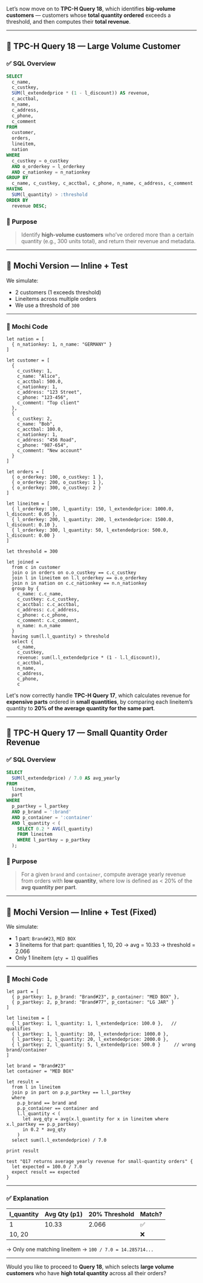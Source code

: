 Let’s now move on to **TPC-H Query 18**, which identifies **big-volume customers** — customers whose **total quantity ordered** exceeds a threshold, and then computes their **total revenue**.

---

## 🧾 TPC-H Query 18 — Large Volume Customer

### ✅ **SQL Overview**

```sql
SELECT
  c_name,
  c_custkey,
  SUM(l_extendedprice * (1 - l_discount)) AS revenue,
  c_acctbal,
  n_name,
  c_address,
  c_phone,
  c_comment
FROM
  customer,
  orders,
  lineitem,
  nation
WHERE
  c_custkey = o_custkey
  AND o_orderkey = l_orderkey
  AND c_nationkey = n_nationkey
GROUP BY
  c_name, c_custkey, c_acctbal, c_phone, n_name, c_address, c_comment
HAVING
  SUM(l_quantity) > :threshold
ORDER BY
  revenue DESC;
```

### 🧠 Purpose

> Identify **high-volume customers** who’ve ordered more than a certain quantity (e.g., 300 units total), and return their revenue and metadata.

---

## 🦊 Mochi Version — Inline + Test

We simulate:

* 2 customers (1 exceeds threshold)
* Lineitems across multiple orders
* We use a threshold of `300`

---

### 🧾 **Mochi Code**

```mochi
let nation = [
  { n_nationkey: 1, n_name: "GERMANY" }
]

let customer = [
  {
    c_custkey: 1,
    c_name: "Alice",
    c_acctbal: 500.0,
    c_nationkey: 1,
    c_address: "123 Street",
    c_phone: "123-456",
    c_comment: "Top client"
  },
  {
    c_custkey: 2,
    c_name: "Bob",
    c_acctbal: 100.0,
    c_nationkey: 1,
    c_address: "456 Road",
    c_phone: "987-654",
    c_comment: "New account"
  }
]

let orders = [
  { o_orderkey: 100, o_custkey: 1 },
  { o_orderkey: 200, o_custkey: 1 },
  { o_orderkey: 300, o_custkey: 2 }
]

let lineitem = [
  { l_orderkey: 100, l_quantity: 150, l_extendedprice: 1000.0, l_discount: 0.05 },
  { l_orderkey: 200, l_quantity: 200, l_extendedprice: 1500.0, l_discount: 0.10 },
  { l_orderkey: 300, l_quantity: 50, l_extendedprice: 500.0, l_discount: 0.00 }
]

let threshold = 300

let joined =
  from c in customer
  join o in orders on o.o_custkey == c.c_custkey
  join l in lineitem on l.l_orderkey == o.o_orderkey
  join n in nation on c.c_nationkey == n.n_nationkey
  group by {
    c_name: c.c_name,
    c_custkey: c.c_custkey,
    c_acctbal: c.c_acctbal,
    c_address: c.c_address,
    c_phone: c.c_phone,
    c_comment: c.c_comment,
    n_name: n.n_name
  }
  having sum(l.l_quantity) > threshold
  select {
    c_name,
    c_custkey,
    revenue: sum(l.l_extendedprice * (1 - l.l_discount)),
    c_acctbal,
    n_name,
    c_address,
    c_phone,
    c
```


Let's now correctly handle **TPC-H Query 17**, which calculates revenue for **expensive parts** ordered in **small quantities**, by comparing each lineitem’s quantity to **20% of the average quantity for the same part**.

---

## 🧾 TPC-H Query 17 — Small Quantity Order Revenue

### ✅ **SQL Overview**

```sql
SELECT
  SUM(l_extendedprice) / 7.0 AS avg_yearly
FROM
  lineitem,
  part
WHERE
  p_partkey = l_partkey
  AND p_brand = ':brand'
  AND p_container = ':container'
  AND l_quantity < (
    SELECT 0.2 * AVG(l_quantity)
    FROM lineitem
    WHERE l_partkey = p_partkey
  );
```

### 🧠 Purpose

> For a given `brand` and `container`, compute average yearly revenue from orders with **low quantity**, where low is defined as < 20% of the **avg quantity per part**.

---

## 🦊 Mochi Version — Inline + Test (Fixed)

We simulate:

* 1 part: `Brand#23`, `MED BOX`
* 3 lineitems for that part: quantities 1, 10, 20 → avg = 10.33 → threshold = 2.066
* Only 1 lineitem (`qty = 1`) qualifies

---

### 🧾 **Mochi Code**

```mochi
let part = [
  { p_partkey: 1, p_brand: "Brand#23", p_container: "MED BOX" },
  { p_partkey: 2, p_brand: "Brand#77", p_container: "LG JAR" }
]

let lineitem = [
  { l_partkey: 1, l_quantity: 1, l_extendedprice: 100.0 },   // qualifies
  { l_partkey: 1, l_quantity: 10, l_extendedprice: 1000.0 },
  { l_partkey: 1, l_quantity: 20, l_extendedprice: 2000.0 },
  { l_partkey: 2, l_quantity: 5, l_extendedprice: 500.0 }     // wrong brand/container
]

let brand = "Brand#23"
let container = "MED BOX"

let result =
  from l in lineitem
  join p in part on p.p_partkey == l.l_partkey
  where
    p.p_brand == brand and
    p.p_container == container and
    l.l_quantity < (
      let avg_qty = avg(x.l_quantity for x in lineitem where x.l_partkey == p.p_partkey)
      in 0.2 * avg_qty
    )
  select sum(l.l_extendedprice) / 7.0

print result

test "Q17 returns average yearly revenue for small-quantity orders" {
  let expected = 100.0 / 7.0
  expect result == expected
}
```

---

### ✅ Explanation

| l\_quantity | Avg Qty (p1) | 20% Threshold | Match? |
| ----------- | ------------ | ------------- | ------ |
| 1           | 10.33        | 2.066         | ✅      |
| 10, 20      |              |               | ❌      |

→ Only one matching lineitem → `100 / 7.0 = 14.285714...`

---

Would you like to proceed to **Query 18**, which selects **large volume customers** who have **high total quantity** across all their orders?
